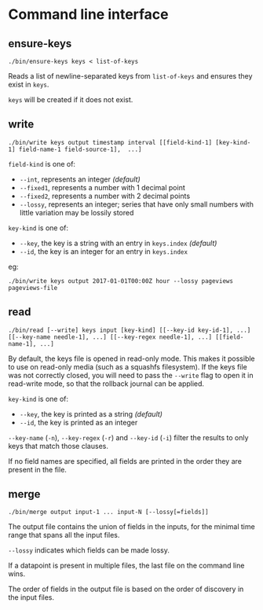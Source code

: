 # Command line interface

## ensure-keys

`./bin/ensure-keys keys < list-of-keys`

Reads a list of newline-separated keys from `list-of-keys` and ensures they exist in `keys`.

`keys` will be created if it does not exist.

## write

`./bin/write keys output timestamp interval [[field-kind-1] [key-kind-1] field-name-1 field-source-1],  ...]`

`field-kind` is one of:

- `--int`, represents an integer _(default)_
- `--fixed1`, represents a number with 1 decimal point
- `--fixed2`, represents a number with 2 decimal points
- `--lossy`, represents an integer; series that have only small numbers with little variation may be lossily stored

`key-kind` is one of:

- `--key`, the key is a string with an entry in `keys.index` _(default)_
- `--id`, the key is an integer for an entry in `keys.index`

eg:

`./bin/write keys output 2017-01-01T00:00Z hour --lossy pageviews pageviews-file`

## read

`./bin/read [--write] keys input [key-kind] [[--key-id key-id-1], ...] [[--key-name needle-1], ...] [[--key-regex needle-1], ...] [[field-name-1], ...]`

By default, the keys file is opened in read-only mode. This makes it possible to use
on read-only media (such as a squashfs filesystem). If the keys file was not correctly
closed, you will need to pass the `--write` flag to open it in read-write mode, so that
the rollback journal can be applied.

`key-kind` is one of:

- `--key`, the key is printed as a string _(default)_
- `--id`, the key is printed as an integer

`--key-name` (`-n`), `--key-regex` (`-r`) and `--key-id` (`-i`) filter the
results to only keys that match those clauses.

If no field names are specified, all fields are printed in the order
they are present in the file.

## merge

`./bin/merge output input-1 ... input-N [--lossy[=fields]]`

The output file contains the union of fields in the inputs, for the minimal time range
that spans all the input files.

`--lossy` indicates which fields can be made lossy.

If a datapoint is present in multiple files, the last file on the command line wins.

The order of fields in the output file is based on the order of discovery in the input files.
